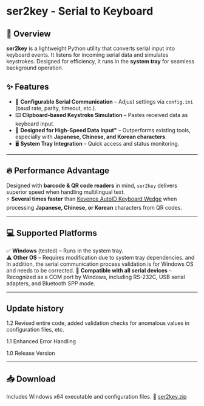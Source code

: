 # ser2key - Serial to Keyboard  

## 🚀 Overview  
**ser2key** is a lightweight Python utility that converts serial input into keyboard events. It listens for incoming serial data and simulates keystrokes. Designed for efficiency, it runs in the **system tray** for seamless background operation.  

## ✨ Features  
- 🔧 **Configurable Serial Communication** – Adjust settings via `config.ini` (baud rate, parity, timeout, etc.).  
- ⌨️ **Clipboard-based Keystroke Simulation** – Pastes received data as keyboard input.  
- 🚀 **Designed for High-Speed Data Input"** – Outperforms existing tools, especially with **Japanese, Chinese, and Korean characters**.  
- 🖥️ **System Tray Integration** – Quick access and status monitoring.  


---

## 🔥 Performance Advantage  
Designed with **barcode & QR code readers** in mind, `ser2key` delivers superior speed when handling multilingual text.  
⚡ **Several times faster** than [Keyence AutoID Keyboard Wedge](https://www.keyence.co.jp/support/codereader/blsrus/soft/#d12) when processing **Japanese, Chinese, or Korean** characters from QR codes.  

---

## 💻 Supported Platforms  
✅ **Windows** (tested) – Runs in the system tray.  
⚠️ **Other OS** – Requires modification due to system tray dependencies.  and In addition, the serial communication process validation is for Windows OS and needs to be corrected.
🔌 **Compatible with all serial devices** – Recognized as a COM port by Windows, including RS-232C, USB serial adapters, and Bluetooth SPP mode. 

---

## Update history
1.2 Revised entire code, added validation checks for anomalous values in configuration files, etc.

1.1 Enhanced Error Handling

1.0 Release Version

---

## 📥 Download  
Includes Windows x64 executable and configuration files.
📌 [ser2key.zip](https://github.com/Akihiko-Fuji/ser2key/raw/refs/heads/main/ser2key.zip)  

